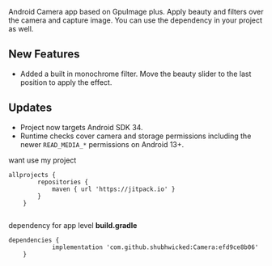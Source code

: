 Android Camera app based on GpuImage plus. Apply beauty and filters over the camera and capture image. You can use the dependency in your project as well.

## New Features

* Added a built in monochrome filter. Move the beauty slider to the last position to apply the effect.

## Updates

* Project now targets Android SDK 34.
* Runtime checks cover camera and storage permissions including the newer `READ_MEDIA_*` permissions on Android 13+.


want use my project

```
allprojects {
		repositories {
			maven { url 'https://jitpack.io' }
		}
	}	


```
dependency for app level **build.gradle**
```
dependencies {
	        implementation 'com.github.shubhwicked:Camera:efd9ce8b06'
	}
```	
